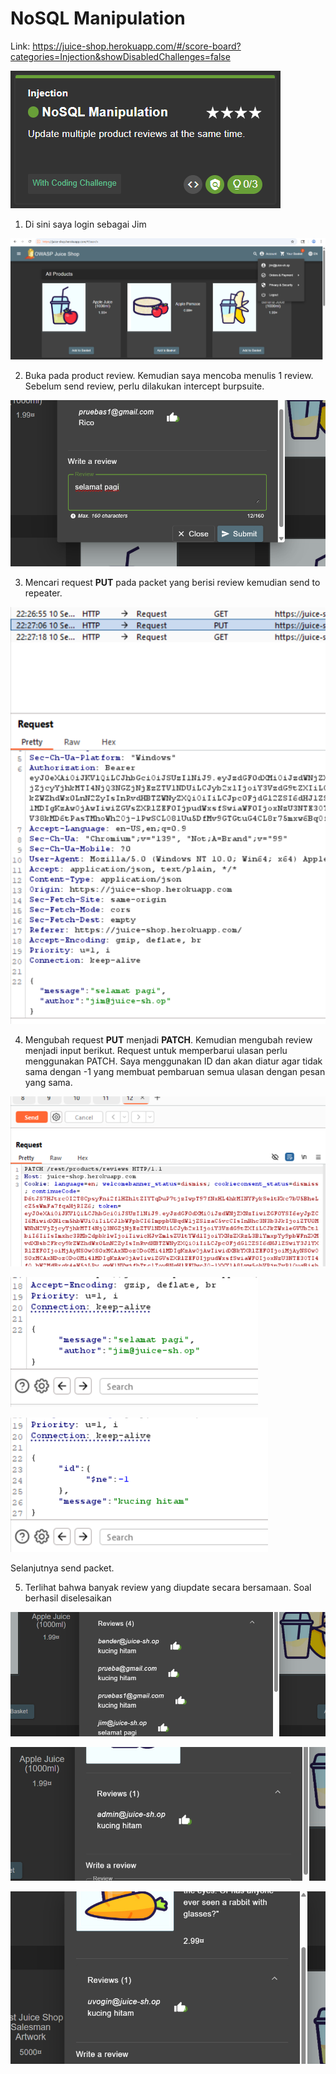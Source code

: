 # NoSQL Manipulation

Link: https://juice-shop.herokuapp.com/#/score-board?categories=Injection&showDisabledChallenges=false 

![alt text](<img/Screenshot 2025-09-10 221703.png>)

1. Di sini saya login sebagai Jim

![alt text](<img/Screenshot 2025-09-10 222550.png>)

2. Buka pada product review. Kemudian saya mencoba menulis 1 review. Sebelum send review, perlu dilakukan intercept burpsuite.

![alt text](<img/Screenshot 2025-09-10 222717.png>)

3. Mencari request **PUT** pada packet yang berisi review kemudian send to repeater.

![alt text](<img/Screenshot 2025-09-10 222734.png>)

4. Mengubah request **PUT** menjadi **PATCH**. Kemudian mengubah review menjadi input berikut.
Request untuk memperbarui ulasan perlu menggunakan PATCH. Saya menggunakan ID dan akan diatur agar tidak sama dengan -1 yang membuat pembaruan semua ulasan dengan pesan yang sama.

![alt text](<img/Screenshot 2025-09-10 223332.png>)

![alt text](<img/Screenshot 2025-09-10 223000.png>)

![alt text](<img/Screenshot 2025-09-10 223336.png>)

Selanjutnya send packet.

5. Terlihat bahwa banyak review yang diupdate secara bersamaan. Soal berhasil diselesaikan

![alt text](<img/Screenshot 2025-09-10 223412.png>)

![alt text](<img/Screenshot 2025-09-10 223421.png>)

![alt text](<img/Screenshot 2025-09-10 223442.png>)